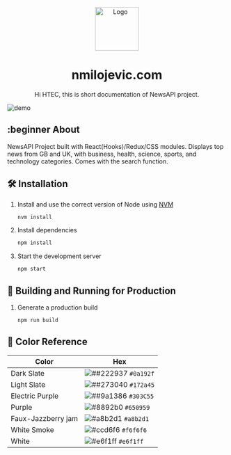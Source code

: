 <div align="center">
  <img alt="Logo" src="https://i.ibb.co/4Mf47Tv/nemanja-Logo.png" width="100" />
</div>
<h1 align="center">
 nmilojevic.com 
</h1>
<p align="center">
    Hi HTEC, this is short documentation of NewsAPI project. 
</p>

![demo](https://s7.gifyu.com/images/screen-capture-1.gif)

## :beginner About

NewsAPI Project built with React(Hooks)/Redux/CSS modules. Displays top news from GB and UK, with business, health, science, sports, and technology categories. Comes with the search function.

## 🛠 Installation

1. Install and use the correct version of Node using [NVM](https://github.com/nvm-sh/nvm)

   ```sh
   nvm install
   ```

2. Install dependencies

   ```sh
   npm install
   ```

3. Start the development server

   ```sh
   npm start
   ```

## 🚀 Building and Running for Production

1. Generate a production build

   ```sh
   npm run build
   ```

## 🎨 Color Reference

| Color              | Hex                                                                 |
| ------------------ | ------------------------------------------------------------------- |
| Dark Slate         | ![##222937](https://via.placeholder.com/10/0a192f?text=+) `#0a192f` |
| Light Slate        | ![##273040](https://via.placeholder.com/10/0a192f?text=+) `#172a45` |
| Electric Purple    | ![##9a1386](https://via.placeholder.com/10/303C55?text=+) `#303C55` |
| Purple             | ![#8892b0](https://via.placeholder.com/10/8892b0?text=+) `#650959`  |
| Faux-Jazzberry jam | ![#a8b2d1](https://via.placeholder.com/10/a8b2d1?text=+) `#a8b2d1`  |
| White Smoke        | ![#ccd6f6](https://via.placeholder.com/10/ccd6f6?text=+) `#f6f6f6`  |
| White              | ![#e6f1ff](https://via.placeholder.com/10/e6f1ff?text=+) `#e6f1ff`  |
